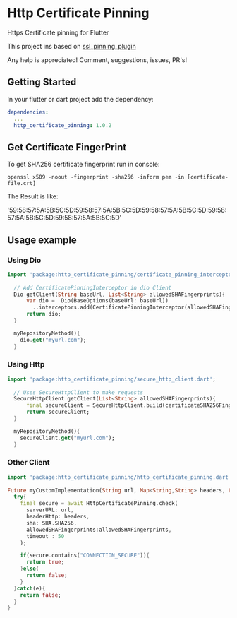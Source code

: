 # Http Certificate Pinning

Https Certificate pinning for Flutter

This project ins based on [ssl_pinning_plugin](https://github.com/macif-dev/ssl_pinning_plugin) 

Any help is appreciated! Comment, suggestions, issues, PR's!

## Getting Started

In your flutter or dart project add the dependency:

```yml
dependencies:
  ...
  http_certificate_pinning: 1.0.2
```

## Get Certificate FingerPrint

To get SHA256 certificate fingerprint run in console:

```
openssl x509 -noout -fingerprint -sha256 -inform pem -in [certificate-file.crt]
```

The Result is like:

'59:58:57:5A:5B:5C:5D:59:58:57:5A:5B:5C:5D:59:58:57:5A:5B:5C:5D:59:58:57:5A:5B:5C:5D:59:58:57:5A:5B:5C:5D'


## Usage example

### Using Dio

```dart
import 'package:http_certificate_pinning/certificate_pinning_interceptor.dart';
  
  // Add CertificatePinningInterceptor in dio Client
  Dio getClient(String baseUrl, List<String> allowedSHAFingerprints){
      var dio =  Dio(BaseOptions(baseUrl: baseUrl))
        ..interceptors.add(CertificatePinningInterceptor(allowedSHAFingerprints));
      return dio;
  }

  myRepositoryMethod(){ 
    dio.get("myurl.com");
  }    
```

### Using Http

```dart
import 'package:http_certificate_pinning/secure_http_client.dart';
  
  // Uses SecureHttpClient to make requests
  SecureHttpClient getClient(List<String> allowedSHAFingerprints){
      final secureClient = SecureHttpClient.build(certificateSHA256Fingerprints);
      return secureClient;
  }

  myRepositoryMethod(){ 
    secureClient.get("myurl.com");
  }    

```

### Other Client

```dart
import 'package:http_certificate_pinning/http_certificate_pinning.dart';
  
Future myCustomImplementation(String url, Map<String,String> headers, List<String> allowedSHAFingerprints) async {
  try{
    final secure = await HttpCertificatePinning.check(
      serverURL: url,
      headerHttp: headers,
      sha: SHA.SHA256,
      allowedSHAFingerprints:allowedSHAFingerprints,
      timeout : 50
    );

    if(secure.contains("CONNECTION_SECURE")){
      return true;
    }else{
      return false;
    }
  }catch(e){
    return false;
  }
}

```
